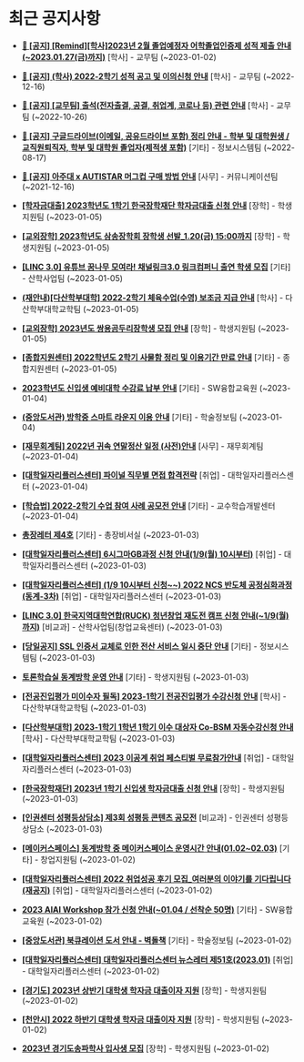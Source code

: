 # 최근 공지사항

* **[📌 [공지] [Remind][학사]2023년 2월 졸업예정자 어학졸업인증제 성적 제출 안내(~2023.01.27(금)까지)](http://ajou.ac.kr/kr/ajou/notice.do?mode=view&amp;articleNo=208274&amp;article.offset=0&amp;articleLimit=30)**
 [학사] - 교무팀 (~2023-01-02)

* **[📌 [공지] (학사) 2022-2학기 성적 공고 및 이의신청 안내](http://ajou.ac.kr/kr/ajou/notice.do?mode=view&amp;articleNo=207751&amp;article.offset=0&amp;articleLimit=30)**
 [학사] - 교무팀 (~2022-12-16)

* **[📌 [공지] [교무팀] 출석(전자출결, 공결, 취업계, 코로나 등) 관련 안내](http://ajou.ac.kr/kr/ajou/notice.do?mode=view&amp;articleNo=205552&amp;article.offset=0&amp;articleLimit=30)**
 [학사] - 교무팀 (~2022-10-26)

* **[📌 [공지] 구글드라이브(이메일, 공유드라이브 포함) 정리 안내 - 학부 및 대학원생 / 교직원퇴직자, 학부 및 대학원 졸업자(제적생 포함)](http://ajou.ac.kr/kr/ajou/notice.do?mode=view&amp;articleNo=202858&amp;article.offset=0&amp;articleLimit=30)**
 [기타] - 정보시스템팀 (~2022-08-17)

* **[📌 [공지] 아주대 x AUTISTAR 머그컵 구매 방법 안내](http://ajou.ac.kr/kr/ajou/notice.do?mode=view&amp;articleNo=147976&amp;article.offset=0&amp;articleLimit=30)**
 [사무] - 커뮤니케이션팀 (~2021-12-16)

* **[[학자금대출] 2023학년도 1학기 한국장학재단 학자금대출 신청 안내](http://ajou.ac.kr/kr/ajou/notice.do?mode=view&amp;articleNo=208439&amp;article.offset=0&amp;articleLimit=30)**
 [장학] - 학생지원팀 (~2023-01-05)

* **[[교외장학] 2023학년도 삼송장학회 장학생 선발_1.20(금) 15:00까지](http://ajou.ac.kr/kr/ajou/notice.do?mode=view&amp;articleNo=208438&amp;article.offset=0&amp;articleLimit=30)**
 [장학] - 학생지원팀 (~2023-01-05)

* **[[LINC 3.0] 유튜브 꿈나무 모여라! 채널링크3.0 링크컴퍼니 출연 학생 모집](http://ajou.ac.kr/kr/ajou/notice.do?mode=view&amp;articleNo=208437&amp;article.offset=0&amp;articleLimit=30)**
 [기타] - 산학사업팀 (~2023-01-05)

* **[(재안내)[다산학부대학] 2022-2학기 체육수업(수영) 보조금 지급 안내](http://ajou.ac.kr/kr/ajou/notice.do?mode=view&amp;articleNo=208436&amp;article.offset=0&amp;articleLimit=30)**
 [학사] - 다산학부대학교학팀 (~2023-01-05)

* **[[교외장학] 2023년도 쌍용곰두리장학생 모집 안내](http://ajou.ac.kr/kr/ajou/notice.do?mode=view&amp;articleNo=208421&amp;article.offset=0&amp;articleLimit=30)**
 [장학] - 학생지원팀 (~2023-01-05)

* **[[종합지원센터] 2022학년도 2학기 사물함 정리 및 이용기간 만료 안내](http://ajou.ac.kr/kr/ajou/notice.do?mode=view&amp;articleNo=208420&amp;article.offset=0&amp;articleLimit=30)**
 [기타] - 종합지원센터 (~2023-01-05)

* **[2023학년도 신입생 예비대학 수강료 납부 안내](http://ajou.ac.kr/kr/ajou/notice.do?mode=view&amp;articleNo=208413&amp;article.offset=0&amp;articleLimit=30)**
 [기타] - SW융합교육원 (~2023-01-04)

* **[(중앙도서관) 방학중 스마트 라운지 이용 안내](http://ajou.ac.kr/kr/ajou/notice.do?mode=view&amp;articleNo=208411&amp;article.offset=0&amp;articleLimit=30)**
 [기타] - 학술정보팀 (~2023-01-04)

* **[[재무회계팀] 2022년 귀속 연말정산 일정 (사전)안내](http://ajou.ac.kr/kr/ajou/notice.do?mode=view&amp;articleNo=208410&amp;article.offset=0&amp;articleLimit=30)**
 [사무] - 재무회계팀 (~2023-01-04)

* **[[대학일자리플러스센터] 파이널 직무별 면접 합격전략](http://ajou.ac.kr/kr/ajou/notice.do?mode=view&amp;articleNo=208401&amp;article.offset=0&amp;articleLimit=30)**
 [취업] - 대학일자리플러스센터 (~2023-01-04)

* **[[학습법] 2022-2학기 수업 참여 사례 공모전 안내](http://ajou.ac.kr/kr/ajou/notice.do?mode=view&amp;articleNo=208359&amp;article.offset=0&amp;articleLimit=30)**
 [기타] - 교수학습개발센터 (~2023-01-04)

* **[총장레터 제4호](http://ajou.ac.kr/kr/ajou/notice.do?mode=view&amp;articleNo=208353&amp;article.offset=0&amp;articleLimit=30)**
 [기타] - 총장비서실 (~2023-01-03)

* **[[대학일자리플러스센터] 6시그마GB과정 신청 안내(1/9(월) 10시부터)](http://ajou.ac.kr/kr/ajou/notice.do?mode=view&amp;articleNo=208351&amp;article.offset=0&amp;articleLimit=30)**
 [취업] - 대학일자리플러스센터 (~2023-01-03)

* **[[대학일자리플러스센터] (1/9 10시부터 신청~~) 2022 NCS 반도체 공정심화과정 (동계-3차)](http://ajou.ac.kr/kr/ajou/notice.do?mode=view&amp;articleNo=208348&amp;article.offset=0&amp;articleLimit=30)**
 [취업] - 대학일자리플러스센터 (~2023-01-03)

* **[[LINC 3.0] 한국지역대학연합(RUCK) 청년창업 재도전 캠프 신청 안내(~1/9(월)까지)](http://ajou.ac.kr/kr/ajou/notice.do?mode=view&amp;articleNo=208346&amp;article.offset=0&amp;articleLimit=30)**
 [비교과] - 산학사업팀(창업교육센터) (~2023-01-03)

* **[[당일공지] SSL 인증서 교체로 인한 전산 서비스 일시 중단 안내](http://ajou.ac.kr/kr/ajou/notice.do?mode=view&amp;articleNo=208344&amp;article.offset=0&amp;articleLimit=30)**
 [기타] - 정보시스템팀 (~2023-01-03)

* **[토론학습실 동계방학 운영 안내](http://ajou.ac.kr/kr/ajou/notice.do?mode=view&amp;articleNo=208336&amp;article.offset=0&amp;articleLimit=30)**
 [기타] - 학생지원팀 (~2023-01-03)

* **[[전공진입평가 미이수자 필독] 2023-1학기 전공진입평가 수강신청 안내](http://ajou.ac.kr/kr/ajou/notice.do?mode=view&amp;articleNo=208332&amp;article.offset=0&amp;articleLimit=30)**
 [학사] - 다산학부대학교학팀 (~2023-01-03)

* **[[다산학부대학] 2023-1학기 1학년 1학기 이수 대상자 Co-BSM 자동수강신청 안내](http://ajou.ac.kr/kr/ajou/notice.do?mode=view&amp;articleNo=208331&amp;article.offset=0&amp;articleLimit=30)**
 [학사] - 다산학부대학교학팀 (~2023-01-03)

* **[[대학일자리플러스센터] 2023 이공계 취업 페스티벌 무료참가안내](http://ajou.ac.kr/kr/ajou/notice.do?mode=view&amp;articleNo=208323&amp;article.offset=0&amp;articleLimit=30)**
 [취업] - 대학일자리플러스센터 (~2023-01-03)

* **[[한국장학재단] 2023년 1학기 신입생 학자금대출 신청 안내](http://ajou.ac.kr/kr/ajou/notice.do?mode=view&amp;articleNo=208308&amp;article.offset=0&amp;articleLimit=30)**
 [장학] - 학생지원팀 (~2023-01-03)

* **[[인권센터 성평등상담소] 제3회 성평등 콘텐츠 공모전](http://ajou.ac.kr/kr/ajou/notice.do?mode=view&amp;articleNo=208305&amp;article.offset=0&amp;articleLimit=30)**
 [비교과] - 인권센터 성평등상담소 (~2023-01-03)

* **[[메이커스페이스] 동계방학 중 메이커스페이스 운영시간 안내(01.02~02.03)](http://ajou.ac.kr/kr/ajou/notice.do?mode=view&amp;articleNo=208297&amp;article.offset=0&amp;articleLimit=30)**
 [기타] - 창업지원팀 (~2023-01-02)

* **[[대학일자리플러스센터] 2022 취업성공 후기 모집_여러분의 이야기를 기다립니다(재공지)](http://ajou.ac.kr/kr/ajou/notice.do?mode=view&amp;articleNo=208295&amp;article.offset=0&amp;articleLimit=30)**
 [취업] - 대학일자리플러스센터 (~2023-01-02)

* **[2023 AIAI Workshop 참가 신청 안내(~01.04 / 선착순 50명)](http://ajou.ac.kr/kr/ajou/notice.do?mode=view&amp;articleNo=208290&amp;article.offset=0&amp;articleLimit=30)**
 [기타] - SW융합교육원 (~2023-01-02)

* **[[중앙도서관] 북큐레이션 도서 안내 - 벽돌책](http://ajou.ac.kr/kr/ajou/notice.do?mode=view&amp;articleNo=208288&amp;article.offset=0&amp;articleLimit=30)**
 [기타] - 학술정보팀 (~2023-01-02)

* **[[대학일자리플러스센터] 대학일자리플러스센터 뉴스레터 제51호(2023.01)](http://ajou.ac.kr/kr/ajou/notice.do?mode=view&amp;articleNo=208285&amp;article.offset=0&amp;articleLimit=30)**
 [취업] - 대학일자리플러스센터 (~2023-01-02)

* **[[경기도] 2023년 상반기 대학생 학자금 대출이자 지원](http://ajou.ac.kr/kr/ajou/notice.do?mode=view&amp;articleNo=208284&amp;article.offset=0&amp;articleLimit=30)**
 [장학] - 학생지원팀 (~2023-01-02)

* **[[천안시] 2022 하반기 대학생 학자금 대출이자 지원](http://ajou.ac.kr/kr/ajou/notice.do?mode=view&amp;articleNo=208283&amp;article.offset=0&amp;articleLimit=30)**
 [장학] - 학생지원팀 (~2023-01-02)

* **[2023년 경기도송파학사 입사생 모집](http://ajou.ac.kr/kr/ajou/notice.do?mode=view&amp;articleNo=208282&amp;article.offset=0&amp;articleLimit=30)**
 [장학] - 학생지원팀 (~2023-01-02)
